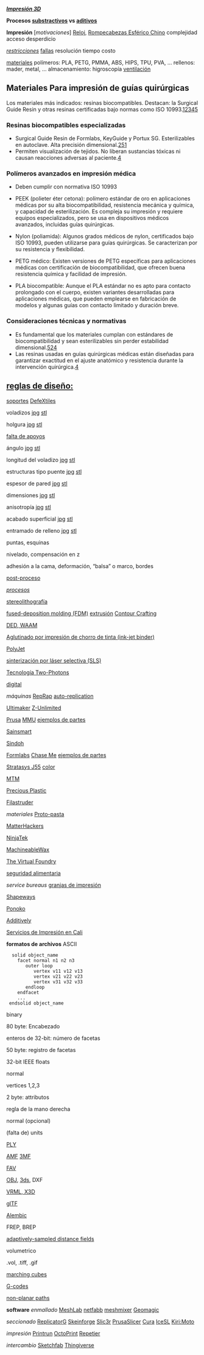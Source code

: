 ***[Impresión 3D](https://www.fablabcali.org/tecnologias-fablab/)***

**Procesos [substractivos](https://medium.com/cnc-life/history-of-cnc-machining-part-1-2a4b290d994d) vs [aditivos](http://www.cnn.com/2014/02/13/tech/innovation/the-night-i-invented-3d-printing-chuck-hall/)**

**Impresión**
[*motivaciones*] [Reloj](http://www.laimer.ch), [Rompecabezas Esférico Chino](https://fab.cba.mit.edu/classes/863.21/CBA/people/lingdong/site/06-3d-print.html)
complejidad
acceso
desperdicio

[*restricciones*](http://www.3dbenchy.com)
[fallas](http://academy.cba.mit.edu/classes/scanning_printing/fail.jpg)
resolución
tiempo
costo

[materiales](https://help.prusa3d.com/en/materials)
polímeros: PLA, PETG, PMMA, ABS, HIPS, TPU, PVA, …
rellenos: mader, metal, …
almacenamiento: higroscopía
[ventilación](http://academy.cba.mit.edu/classes/scanning_printing/emissions.pdf)

## Materiales Para impresión de guías quirúrgicas
Los materiales más indicados: resinas biocompatibles. Destacan: la Surgical Guide Resin y otras resinas certificadas bajo normas como ISO 10993.[1](https://support.formlabs.com/s/article/Using-Surgical-Guide-Resin?language=es)[2](https://rapident.co/producto/resina-portux-de-impresion-3d-guias/)[3](https://eddm.es/blog-ingenius/materiales-biocompatibles-para-impresion-3d/)[4](https://dentometric.com/resina-para-guias-quirurgicas/)[5](https://formlabs.com/es/materials/dental/)

### Resinas biocompatibles especializadas

- Surgical Guide Resin de Formlabs, KeyGuide y Portux SG. Esterilizables en autoclave. Alta precisión dimensional.[2](https://rapident.co/producto/resina-portux-de-impresion-3d-guias/)[5](https://formlabs.com/es/materials/dental/)[1](https://support.formlabs.com/s/article/Using-Surgical-Guide-Resin?language=es)
- Permiten visualización de tejidos. No liberan sustancias tóxicas ni causan reacciones adversas al paciente.[4](https://dentometric.com/resina-para-guias-quirurgicas/)

### Polímeros avanzados en impresión médica

- Deben cumplir con normativa ISO 10993
- PEEK (polieter éter cetona): polímero estándar de oro en aplicaciones médicas por su alta biocompatibilidad, resistencia mecánica y química, y capacidad de esterilización. Es compleja su impresión y requiere equipos especializados, pero se usa en dispositivos médicos avanzados, incluidas guías quirúrgicas.

- Nylon (poliamida): Algunos grados médicos de nylon, certificados bajo ISO 10993, pueden utilizarse para guías quirúrgicas. Se caracterizan por su resistencia y flexibilidad.

- PETG médico: Existen versiones de PETG específicas para aplicaciones médicas con certificación de biocompatibilidad, que ofrecen buena resistencia química y facilidad de impresión.

- PLA biocompatible: Aunque el PLA estándar no es apto para contacto prolongado con el cuerpo, existen variantes desarrolladas para aplicaciones médicas, que pueden emplearse en fabricación de modelos y algunas guías con contacto limitado y duración breve.


### Consideraciones técnicas y normativas

- Es fundamental que los materiales cumplan con estándares de biocompatibilidad y sean esterilizables sin perder estabilidad dimensional.[5](https://formlabs.com/es/materials/dental/)[2](https://rapident.co/producto/resina-portux-de-impresion-3d-guias/)[4](https://dentometric.com/resina-para-guias-quirurgicas/)
- Las resinas usadas en guías quirúrgicas médicas están diseñadas para garantizar exactitud en el ajuste anatómico y resistencia durante la intervención quirúrgica.[4](https://dentometric.com/resina-para-guias-quirurgicas/)

## [reglas de diseño:](http://academy.cba.mit.edu/classes/scanning_printing/designrules.jpg)

[soportes](https://n-e-r-v-o-u-s.com/projects/albums/kinematics-link/) [DefeXtiles](https://www.youtube.com/watch?v=gZ_p9o28m5I)

voladizos [jpg](http://academy.cba.mit.edu/classes/scanning_printing/Prusa/overhang.jpg) [stl](http.://academy.cba.mit.edu/classes/scanning_printing/overhang.stl)

holgura [jpg](http://academy.cba.mit.edu/classes/scanning_printing/Prusa/clearance.jpg) [stl](http://academy.cba.mit.edu/classes/scanning_printing/clearance.stl)

[falta de apoyos](https://news.mit.edu/2020/defextiles-leveraging-3d-printer-defect-to-create-quasi-textiles-1020)

ángulo [jpg](http://academy.cba.mit.edu/classes/scanning_printing/Prusa/angle.jpg) [stl](http://academy.cba.mit.edu/classes/scanning_printing/angle.stl)

longitud del voladizo [jpg](http://academy.cba.mit.edu/classes/scanning_printing/Prusa/free.jpg) [stl](http://academy.cba.mit.edu/classes/scanning_printing/free.stl)

estructuras tipo puente [jpg](http://academy.cba.mit.edu/classes/scanning_printing/Prusa/bridging.jpg) [stl](http://academy.cba.mit.edu/classes/scanning_printing/bridging.stl)

espesor de pared [jpg](http://academy.cba.mit.edu/classes/scanning_printing/Form3/thickness.jpg) [stl](http://academy.cba.mit.edu/classes/scanning_printing/thickness.stl)

dimensiones [jpg](http://academy.cba.mit.edu/classes/scanning_printing/Prusa/dimension.jpg) [stl](http://academy.cba.mit.edu/classes/scanning_printing/dimension.stl)

anisotropía [jpg](http://academy.cba.mit.edu/classes/scanning_printing/Prusa/anisotropy.jpg) [stl](http://academy.cba.mit.edu/classes/scanning_printing/anisotropy.stl)

acabado superficial [jpg](http://academy.cba.mit.edu/classes/scanning_printing/Prusa/finish.jpg) [stl](http://academy.cba.mit.edu/classes/scanning_printing/finish.stl)

entramado de relleno [jpg](http://academy.cba.mit.edu/classes/scanning_printing/Prusa/infill.jpg) [stl](http://academy.cba.mit.edu/classes/scanning_printing/infill.stl)

puntas, esquinas

nivelado, compensación en z

adhesión a la cama, deformación, “balsa” o marco, bordes

[post-proceso](http://www.smooth-on.com/Epoxy-Coatings-XTC/c1397_1429/index.html)

[*procesos*](http://www.shapeways.com/materials)

[stereolithografía](http://www.3dsystems.com/3d-printers)

[fused-deposition molding (FDM)](http://www.stratasys.com/3d-printers) [extrusión](http://www.emergingobjects.com/) [Contour Crafting](https://www.contourcrafting.com/)

[DED, WAAM](https://www.google.com/search?q=wire+additive)

[Aglutinado por impresión de chorro de tinta (ink-jet binder)](http://www.3dsystems.com/3d-printers/personal/overview)

[PolyJet](http://www.stratasys.com/polyjet-technology)


[sinterización por láser selectiva (SLS)](https://www.eos.info/systems_solutions/metal/systems_equipment)

[Tecnología Two-Photons](https://www.nanoscribe.com/en/)

[digital](http://cba.mit.edu/events/13.03.scifab/index.html)

*máquinas*
[RepRap](http://reprap.org/) [auto-replication](http://fab.cba.mit.edu/classes/865.18/replication/Jones.pdf)

[Ultimaker](https://ultimaker.com) [Z-Unlimited](http://www.rooiejoris.nl/3d-elephant-petition)

[Prusa](https://www.prusa3d.com) [MMU](https://shop.prusa3d.com/en/upgrades/183-original-prusa-i3-mk25smk3s-multi-material-2s-upgrade-kit-mmu2s.html) [ejemplos de partes](http://academy.cba.mit.edu/classes/scanning_printing/designrules.jpg)

[Sainsmart](https://www.sainsmart.com/collections/3d-printers)

[Sindoh](http://3dprinter.sindoh.com/)

[Formlabs](http://formlabs.com/) [Chase Me](https://formlabs.com/blog/chase-me-3d-printed-film) [ejemplos de partes](http://academy.cba.mit.edu/classes/scanning_printing/Form3/index.html)

[Stratasys J55](https://www.stratasys.com/3d-printers/j55) [color](http://academy.cba.mit.edu/classes/scanning_printing/J55/color.jpg)

[MTM](http://mtm.cba.mit.edu/)

[Precious Plastic](https://preciousplastic.com)

[Filastruder](https://www.filastruder.com)

*materiales*
[Proto-pasta](https://www.proto-pasta.com)

[MatterHackers](https://www.matterhackers.com)

[NinjaTek](https://ninjatek.com)

[MachineableWax](https://machinablewax.com/wax-filament/)

[The Virtual Foundry](https://www.thevirtualfoundry.com/)

[seguridad alimentaria](https://formlabs.com/blog/guide-to-food-safe-3d-printing)

*service bureaus*
[granjas de impresión](https://blog.prusaprinters.org/a-quick-look-to-our-printing-farm/)

[Shapeways](http://www.shapeways.com/)

[Ponoko](https://www.ponoko.com/)

[Additively](https://www.additively.com/en/)

[Servicios de Impresión en Cali](https://www.google.com/search?client=firefox-b-d&q=impresi%C3%B3n+3d+cali)

**formatos de archivos**
ASCII
```
  solid object_name
    facet normal n1 n2 n3
       outer loop
          vertex v11 v12 v13
          vertex v21 v22 v23
          vertex v31 v32 v33
       endloop
    endfacet
    ...
 endsolid object_name
```
binary

80 byte: Encabezado

enteros de 32-bit: número de facetas

50 byte: registro de facetas

32-bit IEEE floats

normal

vertices 1,2,3

2 byte: attributos

regla de la mano derecha

normal (opcional)

(falta de) units

[PLY](http://graphics.stanford.edu/data/3Dscanrep/)

[AMF](https://www.astm.org/Standards/ISOASTM52915.htm) [3MF](http://www.3mf.io/)

[FAV](https://www.fujixerox.com/eng/company/technology/communication/3d/fav.html)

[OBJ](http://usa.autodesk.com/alias/), [3ds](http://usa.autodesk.com/3ds-max/), DXF

[VRML, X3D](http://www.web3d.org/x3d-vrml-most-widely-used-3d-formats)

[glTF](https://www.khronos.org/gltf)

[Alembic](https://www.alembic.io)

FREP, BREP

[adaptively-sampled distance fields](http://cba.mit.edu/docs/theses/13.05.Keeter.pdf)

volumetrico

.vol, .tiff, .gif

[marching cubes](http://academy.cba.mit.edu/classes/scanning_printing/MarchingCubes.pdf)

[G-codes](https://reprap.org/wiki/G-code)

[non-planar paths](https://www.nonplanar.xyz/)

**software**
*enmallado*
[MeshLab](http://www.meshlab.net/) [netfabb](https://www.autodesk.com/products/netfabb/overview) [meshmixer](http://www.meshmixer.com/) [Geomagic](https://www.3dsystems.com/software)

*seccionado*
[ReplicatorG](http://replicat.org/) [Skeinforge](http://reprap.org/wiki/Skeinforge) [Slic3r](http://slic3r.org/) [PrusaSlicer](https://www.prusa3d.com/prusaslicer/) [Cura](http://software.ultimaker.com/) [IceSL](https://icesl.loria.fr) [Kiri:Moto](https://grid.space/kiri)

*impresión*
[Printrun](https://www.pronterface.com) [OctoPrint](https://octoprint.org) [Repetier](https://www.repetier.com)

*intercambio*
[Sketchfab](https://sketchfab.com/) [Thingiverse](https://www.thingiverse.com/)